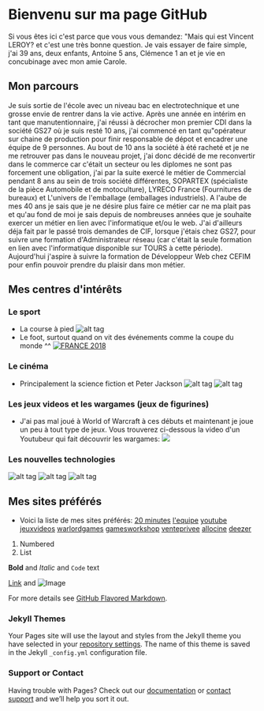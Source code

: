 # Bienvenu sur ma page GitHub

Si vous êtes ici c'est parce que vous vous demandez: "Mais qui est Vincent LEROY? et c'est une très bonne question.
Je vais essayer de faire simple, j'ai 39 ans, deux enfants, Antoine 5 ans, Clémence 1 an et je vie en concubinage avec mon amie Carole.

## Mon parcours

Je suis sortie de l'école avec un niveau bac en electrotechnique et une grosse envie de rentrer dans la vie active. Après une année en 
intérim en tant que manutentionnaire, j'ai réussi à décrocher mon premier CDI dans la société GS27 où je suis resté 10 ans, j'ai commencé en tant qu"opérateur sur chaine de production pour finir responsable de dépot et encadrer une équipe de 9 personnes.
Au bout de 10 ans la société à été racheté et je ne me retrouver pas dans le nouveau projet, j'ai donc décidé de me reconvertir dans le commerce car c'était un secteur ou les diplomes ne sont pas forcement une obligation, j'ai par la suite exercé le métier de Commercial pendant 8 ans au sein de trois société différentes, SOPARTEX (spécialiste de la pièce Automobile et de motoculture), LYRECO France (Fournitures de bureaux) et L'univers de l'emballage (emballages industriels). A l'aube de mes 40 ans je sais que je ne désire plus faire ce métier car ne ma plait pas et qu'au fond de moi je sais depuis de nombreuses années que je souhaite exercer un métier en lien avec l'informatique et/ou le web.
J'ai d'ailleurs déja fait par le passé trois demandes de CIF, lorsque j'étais chez GS27, pour suivre une formation d'Administrateur réseau (car c'était la seule formation en lien avec l'informatique disponible sur TOURS à cette période). Aujourd'hui j'aspire à suivre la formation de Développeur Web chez CEFIM pour enfin pouvoir prendre du plaisir dans mon métier.

## Mes centres d'intérêts

### Le sport
- La course à pied ![alt tag](https://user-images.githubusercontent.com/46873664/51466285-1a825a00-1d6a-11e9-83c6-3c3d16f99dfc.jpg)
- Le foot, surtout quand on vit des événements comme la coupe du monde ^^
[![FRANCE 2018](https://img.youtube.com/vi/2C-Wu9lfIEA/0.jpg)](http://www.youtube.com/watch?v=2C-Wu9lfIEA)
### Le cinéma
- Principalement la science fiction et Peter Jackson
![alt tag](https://user-images.githubusercontent.com/46873664/51473712-6c80ab00-1d7d-11e9-8dd0-245fce26a042.png)
![alt tag](https://user-images.githubusercontent.com/46873664/51473727-79050380-1d7d-11e9-986c-bae0a991a6be.png)
### Les jeux videos et les wargames (jeux de figurines)
- J'ai pas mal joué à World of Warcraft à ces débuts et maintenant je joue un peu à tout type de jeux.
Vous trouverez ci-dessous la video d'un Youtubeur qui fait découvrir les wargames:
[![](https://img.youtube.com/vi/s1YsnO23kqM/0.jpg)](http://www.youtube.com/watch?v=s1YsnO23kqM)
### Les nouvelles technologies
![alt tag](https://user-images.githubusercontent.com/46873664/51474682-5a543c00-1d80-11e9-9766-2d1ab7e96ea6.jpg)
![alt tag](https://user-images.githubusercontent.com/46873664/51474687-5de7c300-1d80-11e9-92ca-a2f739c2e11f.jpg)
![alt tag](https://user-images.githubusercontent.com/46873664/51474689-5fb18680-1d80-11e9-8d97-8db2a3423d74.jpg)
## Mes sites préférés
- Voici la liste de mes sites préférés:
[20 minutes](https://www.20minutes.fr/)
[l'equipe](https://www.lequipe.fr/)
[youtube](https://www.youtube.com/?gl=FR&hl=fr)
[jeuxvideos](http://www.jeuxvideo.com/pc.htm)
[warlordgames](https://store.warlordgames.com/)
[gamesworkshop](https://www.games-workshop.com/fr-FR/D-accueil)
[venteprivee](https://secure.fr.vente-privee.com/ns/fr-fr/home/default)
[allocine](http://www.allocine.fr/)
[deezer](https://www.deezer.com/fr/)

1. Numbered
2. List

**Bold** and _Italic_ and `Code` text

[Link](url) and ![Image](src)

For more details see [GitHub Flavored Markdown](https://guides.github.com/features/mastering-markdown/).

### Jekyll Themes

Your Pages site will use the layout and styles from the Jekyll theme you have selected in your [repository settings](https://github.com/Eltharyl/Vincent-LEROY/settings). The name of this theme is saved in the Jekyll `_config.yml` configuration file.

### Support or Contact

Having trouble with Pages? Check out our [documentation](https://help.github.com/categories/github-pages-basics/) or [contact support](https://github.com/contact) and we’ll help you sort it out.
